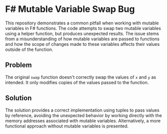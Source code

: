 # F# Mutable Variable Swap Bug

This repository demonstrates a common pitfall when working with mutable variables in F# functions.  The code attempts to swap two mutable variables using a helper function, but produces unexpected results. The issue stems from a misunderstanding of how mutable variables are passed to functions and how the scope of changes made to these variables affects their values outside of the function.

## Problem

The original `swap` function doesn't correctly swap the values of `x` and `y` as intended.  It only modifies copies of the values passed to the function.

## Solution

The solution provides a correct implementation using tuples to pass values by reference, avoiding the unexpected behavior by working directly with the memory addresses associated with mutable variables. Alternatively, a more functional approach without mutable variables is presented.